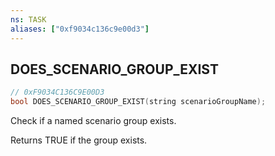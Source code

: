 ```yaml
---
ns: TASK
aliases: ["0xf9034c136c9e00d3"]
---
```

## DOES_SCENARIO_GROUP_EXIST

```c
// 0xF9034C136C9E00D3
bool DOES_SCENARIO_GROUP_EXIST(string scenarioGroupName);
```

Check if a named scenario group exists.

Returns TRUE if the group exists.


